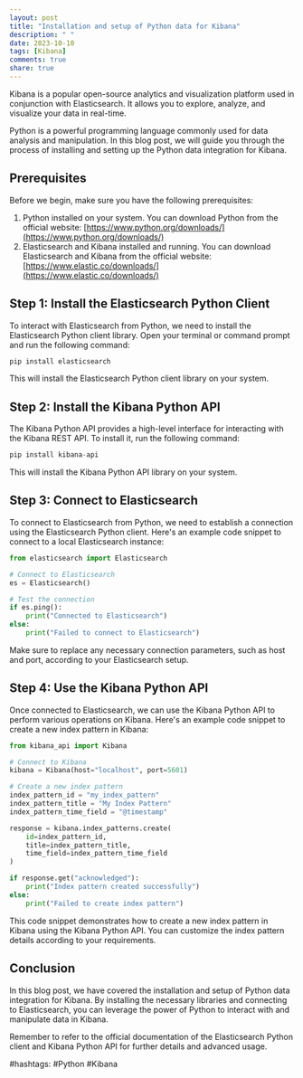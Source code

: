 ```yaml
---
layout: post
title: "Installation and setup of Python data for Kibana"
description: " "
date: 2023-10-10
tags: [Kibana]
comments: true
share: true
---
```


Kibana is a popular open-source analytics and visualization platform used in conjunction with Elasticsearch. It allows you to explore, analyze, and visualize your data in real-time.

Python is a powerful programming language commonly used for data analysis and manipulation. In this blog post, we will guide you through the process of installing and setting up the Python data integration for Kibana.

## Prerequisites

Before we begin, make sure you have the following prerequisites:

1. Python installed on your system. You can download Python from the official website: [https://www.python.org/downloads/](https://www.python.org/downloads/)
2. Elasticsearch and Kibana installed and running. You can download Elasticsearch and Kibana from the official website: [https://www.elastic.co/downloads/](https://www.elastic.co/downloads/)

## Step 1: Install the Elasticsearch Python Client

To interact with Elasticsearch from Python, we need to install the Elasticsearch Python client library. Open your terminal or command prompt and run the following command:

```python
pip install elasticsearch
```

This will install the Elasticsearch Python client library on your system.

## Step 2: Install the Kibana Python API

The Kibana Python API provides a high-level interface for interacting with the Kibana REST API. To install it, run the following command:

```python
pip install kibana-api
```

This will install the Kibana Python API library on your system.

## Step 3: Connect to Elasticsearch

To connect to Elasticsearch from Python, we need to establish a connection using the Elasticsearch Python client. Here's an example code snippet to connect to a local Elasticsearch instance:

```python
from elasticsearch import Elasticsearch

# Connect to Elasticsearch
es = Elasticsearch()

# Test the connection
if es.ping():
    print("Connected to Elasticsearch")
else:
    print("Failed to connect to Elasticsearch")
```

Make sure to replace any necessary connection parameters, such as host and port, according to your Elasticsearch setup.

## Step 4: Use the Kibana Python API

Once connected to Elasticsearch, we can use the Kibana Python API to perform various operations on Kibana. Here's an example code snippet to create a new index pattern in Kibana:

```python
from kibana_api import Kibana

# Connect to Kibana
kibana = Kibana(host="localhost", port=5601)

# Create a new index pattern
index_pattern_id = "my_index_pattern"
index_pattern_title = "My Index Pattern"
index_pattern_time_field = "@timestamp"

response = kibana.index_patterns.create(
    id=index_pattern_id,
    title=index_pattern_title,
    time_field=index_pattern_time_field
)

if response.get("acknowledged"):
    print("Index pattern created successfully")
else:
    print("Failed to create index pattern")
```

This code snippet demonstrates how to create a new index pattern in Kibana using the Kibana Python API. You can customize the index pattern details according to your requirements.

## Conclusion

In this blog post, we have covered the installation and setup of Python data integration for Kibana. By installing the necessary libraries and connecting to Elasticsearch, you can leverage the power of Python to interact with and manipulate data in Kibana.

Remember to refer to the official documentation of the Elasticsearch Python client and Kibana Python API for further details and advanced usage.

#hashtags: #Python #Kibana